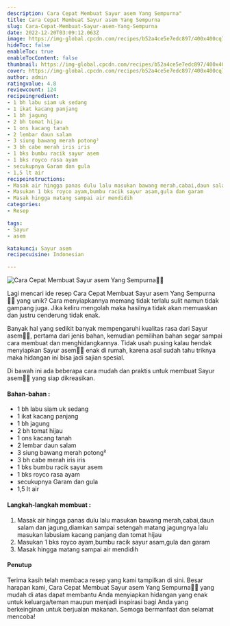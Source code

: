 ```yaml
---
description: Cara Cepat Membuat Sayur asem Yang Sempurna"
title: Cara Cepat Membuat Sayur asem Yang Sempurna
slug: Cara-Cepat-Membuat-Sayur-asem-Yang-Sempurna
date: 2022-12-20T03:09:12.063Z
image: https://img-global.cpcdn.com/recipes/b52a4ce5e7edc897/400x400cq70/photo.jpg
hideToc: false
enableToc: true
enableTocContent: false
thumbnail: https://img-global.cpcdn.com/recipes/b52a4ce5e7edc897/400x400cq70/photo.jpg
cover: https://img-global.cpcdn.com/recipes/b52a4ce5e7edc897/400x400cq70/photo.jpg
author: admin
ratingvalue: 4.8
reviewcount: 124
recipeingredient:
- 1 bh labu siam uk sedang
- 1 ikat kacang panjang
- 1 bh jagung
- 2 bh tomat hijau
- 1 ons kacang tanah
- 2 lembar daun salam
- 3 siung bawang merah potong²
- 3 bh cabe merah iris iris
- 1 bks bumbu racik sayur asem
- 1 bks royco rasa ayam
- secukupnya Garam dan gula
- 1,5 lt air
recipeinstructions:
- Masak air hingga panas dulu lalu masukan bawang merah,cabai,daun salam dan jagung,diamkan sampai setengah matang jagungnya lalu masukan labusiam kacang panjang dan tomat hijau
- Masukan 1 bks royco ayam,bumbu racik sayur asam,gula dan garam
- Masak hingga matang sampai air mendidih
categories:
- Resep

tags:
- Sayur
- asem

katakunci: Sayur asem
recipecuisine: Indonesian

---
```


![Cara Cepat Membuat Sayur asem Yang Sempurna👩‍🍳](https://img-global.cpcdn.com/recipes/b52a4ce5e7edc897/400x400cq70/photo.jpg)

Lagi mencari ide resep Cara Cepat Membuat Sayur asem Yang Sempurna👩‍🍳 yang unik? Cara menyiapkannya memang tidak terlalu sulit namun tidak gampang juga. Jika keliru mengolah maka hasilnya tidak akan memuaskan dan justru cenderung tidak enak.

Banyak hal yang sedikit banyak mempengaruhi kualitas rasa dari Sayur asem👩‍🍳, pertama dari jenis bahan, kemudian pemilihan bahan segar sampai cara membuat dan menghidangkannya. Tidak usah pusing kalau hendak menyiapkan Sayur asem👩‍🍳 enak di rumah, karena asal sudah tahu triknya maka hidangan ini bisa jadi sajian spesial.

Di bawah ini ada beberapa cara mudah dan praktis untuk membuat Sayur asem👩‍🍳 yang siap dikreasikan.

<!--inarticleads1-->

#### Bahan-bahan :

- 1 bh labu siam uk sedang
- 1 ikat kacang panjang
- 1 bh jagung
- 2 bh tomat hijau
- 1 ons kacang tanah
- 2 lembar daun salam
- 3 siung bawang merah potong²
- 3 bh cabe merah iris iris
- 1 bks bumbu racik sayur asem
- 1 bks royco rasa ayam
- secukupnya Garam dan gula
- 1,5 lt air

<!--inarticleads2-->

#### Langkah-langkah membuat :

1. Masak air hingga panas dulu lalu masukan bawang merah,cabai,daun salam dan jagung,diamkan sampai setengah matang jagungnya lalu masukan labusiam kacang panjang dan tomat hijau
1. Masukan 1 bks royco ayam,bumbu racik sayur asam,gula dan garam
1. Masak hingga matang sampai air mendidih

#### Penutup

Terima kasih telah membaca resep yang kami tampilkan di sini. Besar harapan kami, Cara Cepat Membuat Sayur asem Yang Sempurna👩‍🍳 yang mudah di atas dapat membantu Anda menyiapkan hidangan yang enak untuk keluarga/teman maupun menjadi inspirasi bagi Anda yang berkeinginan untuk berjualan makanan. Semoga bermanfaat dan selamat mencoba!